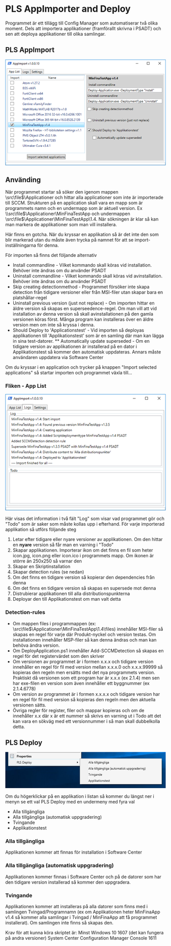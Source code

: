 # PLS AppImporter and Deploy

Programmet är ett tillägg till Config Manager som automatiserar två olika moment. Dels att importera applikationer (framförallt skrivna i PSADT) och sen att deploya applikationer till olika samlingar.

## PLS AppImport

![AppImport](Images/app-list.png)

## Använding

När programmet startar så söker den igenom mappen \\src\file$\Applicationer och hittar alla applicationer som inte är importerade till SCCM. Strukturen på en application skall vara en mapp som är programmets namn och en undermapp som är aktuell version. Ex \\src\file$\Applicationer\MinFinaTestApp och undermappen \\src\file$\Applicationer\MinFinaTestApp\1.4. När sökningen är klar så kan man markera de applikationer som man vill installera.

Här finns en gotcha. När du kryssar en applikation så är det inte den som blir markerad utan du måste även trycka på namnet för att se import-inställningarna för denna. 


För importen så finns det följande alternativ

* Install commandline -
Vilket kommando skall köras vid installation. Behöver inte ändras om du använder PSADT
* Uninstall commandline -
Vilket kommando skall köras vid avinstallation. Behöver inte ändras om du använder PSADT
* Skip creating detectionmethod -
Programmet försöker inte skapa detection från tidigare versioner eller från MSI-filer utan skapar bara en platshållar-regel
* Uninstall previous version (just not replace) - 
Om importen hittar en äldre version så skapas en superseedence-regel. Om man vill att vid installation av denna version så skall avinstallationen på den gamla versionen köras först. Många program kan installeras över en äldre version men om inte så kryssa i denna.
* Should Deploy to 'Applicationstest' - 
Vid importen så deployas applikationen till 'Applikationstest' som är en samling där man kan lägga in sina test-datorer.
** Automatically update superseded -
Om en tidigare version av applikationen är installerad på en dator i Applikationstest så kommer den automatisk uppdateras. Annars måste användaren uppdatera via Software Center

Om du kryssar i en application och trycker på knappen "Import selected applications" så startar importen och programmet växla till...

### Fliken - App List

![AppImport](Images/log.png)

Här visas det information i två fält "Log" som visar vad programmet gör och "Todo" som är saker som måste kollas upp i efterhand. För varje importerad applikation så utförs följande steg

1. Letar efter tidigare eller nyare versioner av applikationen. Om den hittar en **nyare** version så får man en varning i "Todo"
1. Skapar applikationen. Importerar ikon om det finns en fil som heter icon.jpg, icon.png eller icon.ico i programmets mapp. Om ikonen är större än 250x250 så varnar den
1. Skapar en Skriptinstallation
1. Skapar detection rules (se nedan)
1. Om det finns en tidigare version så kopierar den dependencies från denna
1. Om det finns en tidigare version så skapas en supersede mot denna
1. Distrubierar applikationen till alla distributionspunkterna
1. Deployar den till Applikationstest om man valt detta

### Detection-rules

* Om mappen files i programmappen (ex: \\src\file$\Applicationer\MinFinaTestApp\1.4\files) innehåller MSI-filer så skapas en regel för varje där Produkt-nyckel och version testas. Om installationen innehåller MSP-filer så kan denna ändras och man kan behöva ändra version.
* Om DeployApplication.ps1 innehåller Add-SCCMDetection så skapas en regel för det registervärdet som den skriver
* Om versionen av programmet är i formen x.x.x och tidigare version innehåller en regel för fil med version mellan x.x.x.0 och x.x.x.99999 så kopieras den regeln men ersätts med det nya programmets version. Praktiskt då versionen som ett program har är x.x.x (ex 2.1.4) men sen har exe-filen en version som även innehåller ett byggnummer (ex 2.1.4.6778)
* Om version av programmet är i formen x.x.x.x och tidigare version har en regel för fil med version så kopieras den regeln men den aktuella versionen sätts.
* Övriga regler för register, filer och mappar kopieras och om de innehåller x.x där x är ett nummer så skrivs en varning ut i Todo att det kan vara en sökväg med ett versionnummer i så man skall dubbelkolla detta.


## PLS Deploy

![AppImport](Images/deploy-menu.png)

Om du högerklickar på en applikation i listan så kommer du längst ner i menyn
se ett val PLS Deploy med en undermeny med fyra val

* Alla tillgängliga
* Alla tillgängliga (automatisk uppgradering)
* Tvingande
* Applikationstest

### Alla tillgängliga
Applikationen kommer att finnas för installation i Software Center

### Alla tillgängliga (automatisk uppgradering)
Applikationen kommer finnas i Software Center och på de datorer som har den tidigare version installerad så kommer den uppgradera.

### Tvingande
Applikationen kommer att installeras på alla datorer som finns med i samlingen Tvingad/Programnamn (ex om Applikationen heter MinFinaApp v1.4 så kommer alla samlingar i Tvingad / MinFinaApp att få programmet installerat). Om samlingen inte finns så skapas den.

Krav för att kunna köra skriptet är:
    Minst Windows 10 1607 (det kan fungera på andra versioner)
    System Center Configuration Manager Console 1611
